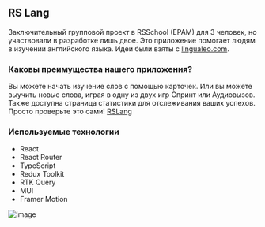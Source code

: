 ## RS Lang

Заключительный групповой проект в RSSchool (EPAM) для 3 человек, но участвовали в разработке лишь двое. Это приложение помогает людям в изучении английского языка. Идеи были взяты с [lingualeo.com](https://lingualeo.com/).

### Каковы преимущества нашего приложения?
Вы можете начать изучение слов с помощью карточек. Или вы можете выучить новые слова, играя в одну из двух игр Спринт или Аудиовызов. Также доступна страница статистики для отслеживания ваших успехов. Просто проверьте это сами! [RSLang](https://dixrom.github.io/rslang/#/)

### Используемые технологии
 - React 
 - React Router
 - TypeScript 
 - Redux Toolkit 
 - RTK Query
 - MUI 
 - Framer Motion

![image](https://cdn.discordapp.com/attachments/574907131363590174/1016438697786363924/unknown.png)
